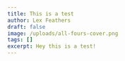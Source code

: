 ```yaml
---
title: This is a test
author: Lex Feathers
draft: false
image: /uploads/all-fours-cover.png
tags: []
excerpt: Hey this is a test!
---
```


